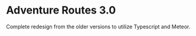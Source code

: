 # Adventure Routes 3.0

Complete redesign from the older versions to utilize Typescript and Meteor.
